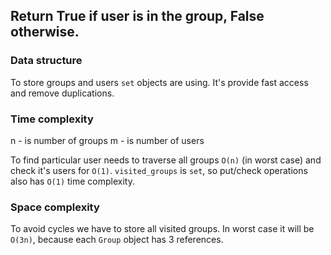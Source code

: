 ## Return True if user is in the group, False otherwise.

### Data structure
To store groups and users `set` objects are using. It's provide fast access and remove duplications.

### Time complexity
n - is number of groups
m - is number of users

To find particular user needs to traverse all groups `O(n)` (in worst case) and check it's users for `O(1)`. 
`visited_groups` is `set`, so put/check operations also has `O(1)` time complexity.

### Space complexity
To avoid cycles we have to store all visited groups. In worst case it will be `O(3n)`, because each `Group` object 
has 3 references.